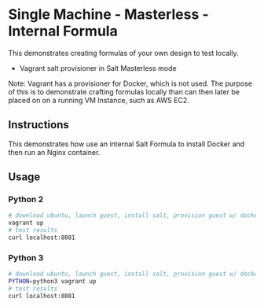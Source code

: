 # Single Machine - Masterless - Internal Formula

This demonstrates creating formulas of your own design to test locally.

* Vagrant salt provisioner in Salt Masterless mode

Note: Vagrant has a provisioner for Docker, which is not used.  The purpose of this is to demonstrate crafting formulas locally than can then later be placed on on a running VM Instance, such as AWS EC2.

## Instructions

This demonstrates how use an internal Salt Formula to install Docker and then run an Nginx container.

## Usage

### Python 2

```bash
# download ubuntu, launch guest, install salt, provision guest w/ docker formula
vagrant up
# test results
curl localhost:8081
```

### Python 3

```bash
# download ubuntu, launch guest, install salt, provision guest w/ docker formula
PYTHON=python3 vagrant up
# test results
curl localhost:8081
```
